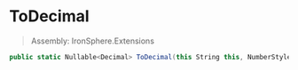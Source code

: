﻿

# ToDecimal

> Assembly: IronSphere.Extensions

```csharp
public static Nullable<Decimal> ToDecimal(this String this, NumberStyles numberStyles, IFormatProvider formatProvider)
```




